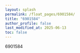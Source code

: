 ```yaml
---
layout: splash
permalink: /float_pages/6901584/
title: "6901584"
author_profile: false
last_modified_at: 2025-06-13
toc: false
---
```

 
6901584
